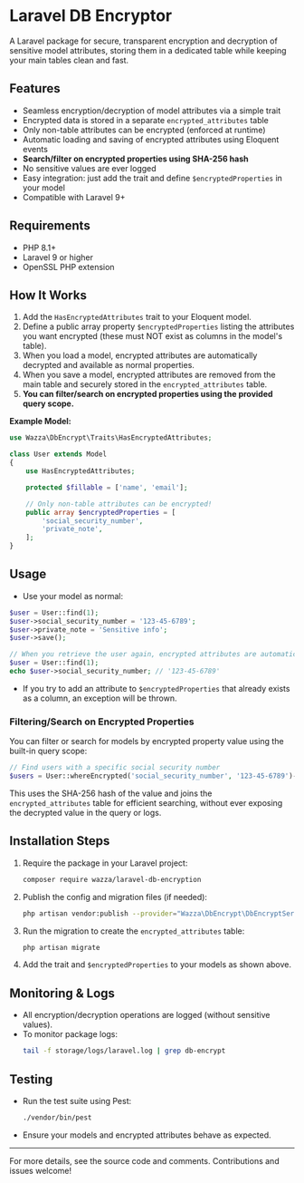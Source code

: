 # Laravel DB Encryptor

A Laravel package for secure, transparent encryption and decryption of sensitive model attributes, storing them in a dedicated table while keeping your main tables clean and fast.

## Features
- Seamless encryption/decryption of model attributes via a simple trait
- Encrypted data is stored in a separate `encrypted_attributes` table
- Only non-table attributes can be encrypted (enforced at runtime)
- Automatic loading and saving of encrypted attributes using Eloquent events
- **Search/filter on encrypted properties using SHA-256 hash**
- No sensitive values are ever logged
- Easy integration: just add the trait and define `$encryptedProperties` in your model
- Compatible with Laravel 9+

## Requirements
- PHP 8.1+
- Laravel 9 or higher
- OpenSSL PHP extension

## How It Works
1. Add the `HasEncryptedAttributes` trait to your Eloquent model.
2. Define a public array property `$encryptedProperties` listing the attributes you want encrypted (these must NOT exist as columns in the model's table).
3. When you load a model, encrypted attributes are automatically decrypted and available as normal properties.
4. When you save a model, encrypted attributes are removed from the main table and securely stored in the `encrypted_attributes` table.
5. **You can filter/search on encrypted properties using the provided query scope.**

**Example Model:**
```php
use Wazza\DbEncrypt\Traits\HasEncryptedAttributes;

class User extends Model
{
    use HasEncryptedAttributes;

    protected $fillable = ['name', 'email'];

    // Only non-table attributes can be encrypted!
    public array $encryptedProperties = [
        'social_security_number',
        'private_note',
    ];
}
```

## Usage
- Use your model as normal:
```php
$user = User::find(1);
$user->social_security_number = '123-45-6789';
$user->private_note = 'Sensitive info';
$user->save();

// When you retrieve the user again, encrypted attributes are automatically decrypted:
$user = User::find(1);
echo $user->social_security_number; // '123-45-6789'
```
- If you try to add an attribute to `$encryptedProperties` that already exists as a column, an exception will be thrown.

### Filtering/Search on Encrypted Properties
You can filter or search for models by encrypted property value using the built-in query scope:

```php
// Find users with a specific social security number
$users = User::whereEncrypted('social_security_number', '123-45-6789')->get();
```

This uses the SHA-256 hash of the value and joins the `encrypted_attributes` table for efficient searching, without ever exposing the decrypted value in the query or logs.

## Installation Steps
1. Require the package in your Laravel project:
   ```sh
   composer require wazza/laravel-db-encryption
   ```
2. Publish the config and migration files (if needed):
   ```sh
   php artisan vendor:publish --provider="Wazza\DbEncrypt\DbEncryptServiceProvider"
   ```
3. Run the migration to create the `encrypted_attributes` table:
   ```sh
   php artisan migrate
   ```
4. Add the trait and `$encryptedProperties` to your models as shown above.

## Monitoring & Logs
- All encryption/decryption operations are logged (without sensitive values).
- To monitor package logs:
  ```sh
  tail -f storage/logs/laravel.log | grep db-encrypt
  ```

## Testing
- Run the test suite using Pest:
  ```sh
  ./vendor/bin/pest
  ```
- Ensure your models and encrypted attributes behave as expected.

---
For more details, see the source code and comments. Contributions and issues welcome!

